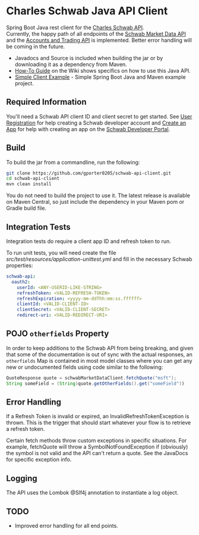 # Charles Schwab Java API Client

Spring Boot Java rest client for the [Charles Schwab API](https://developer.schwab.com/).  
Currently, the happy path of all endpoints of the [Schwab Market Data API](https://developer.schwab.com/products/trader-api--individual/details/specifications/Market%20Data%20Production) and the [Accounts and Trading API](https://developer.schwab.com/products/trader-api--individual/details/specifications/Retail%20Trader%20API%20Production) is implemented.  Better error handling will be coming in the future.

* Javadocs and Source is included when building the jar or by downloading it as a dependency from Maven.
* [How-To Guide](https://github.com/gporter0205/schwab-api-client/wiki/home) on the Wiki shows specifics on how to use this Java API.
* [Simple Client Example](https://github.com/gporter0205/schwab-client-example) - Simple Spring Boot Java and Maven example project.

## Required Information

You'll need a Schwab API client ID and client secret to get started. See [User Registration](https://developer.schwab.com/user-guides/get-started/user-registration) for help creating a Schwab developer account and [Create an App](https://developer.schwab.com/user-guides/apis-and-apps/create-an-app) for help with creating an app on the [Schwab Developer Portal](https://developer.schwab.com/).

## Build

To build the jar from a commandline, run the following:

```bash
git clone https://github.com/gporter0205/schwab-api-client.git
cd schwab-api-client
mvn clean install
```
You do not need to build the project to use it. The latest release is available on Maven Central,
so just include the dependency in your Maven pom or Gradle build file. 

## Integration Tests
Integration tests do require a client app ID and refresh token to run.

To run unit tests, you will need create the file *src/test/resources/application-unittest.yml* 
and fill in the necessary Schwab properties:

```yml
schwab-api:
  oauth2:
    userId: <ANY-USERID-LIKE-STRING>
    refreshToken: <VALID-REFRESH-TOKEN>
    refreshExpiration: <yyyy-mm-ddThh:mm:ss.ffffff>
    clientId: <VALID-CLIENT-ID>
    clientSecret: <VALID-CLIENT-SECRET>
    redirect-uri: <VALID-REDIRECT-URI>
```

## POJO `otherfields` Property
In order to keep additions to the Schwab API from being breaking, and given that some of the documentation is out of sync with the actual responses, 
an `otherfields` Map is contained in most model classes where you can get any new or undocumented fields using code similar
to the following:

```java
QuoteResponse quote = schwabMarketDataClient.fetchQuote("msft");
String someField = (String)quote.getOtherFields().get("someField"))
```

## Error Handling

If a Refresh Token is invalid or expired, an InvalidRefreshTokenException is thrown.  This is the trigger that should
start whatever your flow is to retrieve a refresh token.

Certain fetch methods throw custom exceptions in specific situations.  For example, fetchQuote will throw a
SymbolNotFoundException if (obviously) the symbol is not valid and the API can't return a quote.  See the JavaDocs for
specific exception info.
 
## Logging
The API uses the Lombok @Slf4j annotation to instantiate a log object.

## TODO
* Improved error handling for all end points.
